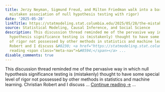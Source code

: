 ```yaml
---
title: Jerzy Neyman, Sigmund Freud, and Milton Friedman walk into a bar . . . (the
  mistaken association of null hypothesis testing with rigor)
date: '2025-05-28'
linkTitle: https://statmodeling.stat.columbia.edu/2025/05/28/the-mistaken-association-of-null-hypothesis-testing-with-rigor/
source: Statistical Modeling, Causal Inference, and Social Science
description: This discussion thread reminded me of the pervasive way in which null
  hypothesis significance testing is (mistakenly) thought to have some special level
  of rigor not possessed by other methods in statistics and machine learning. Christian
  Robert and I discuss &#8230; <a href="https://statmodeling.stat.columbia.edu/2025/05/28/the-mistaken-association-of-null-hypothesis-testing-with-rigor/">Continue
  reading <span class="meta-nav">&#8594;</span></a> ...
disable_comments: true
---
```

This discussion thread reminded me of the pervasive way in which null hypothesis significance testing is (mistakenly) thought to have some special level of rigor not possessed by other methods in statistics and machine learning. Christian Robert and I discuss &#8230; <a href="https://statmodeling.stat.columbia.edu/2025/05/28/the-mistaken-association-of-null-hypothesis-testing-with-rigor/">Continue reading <span class="meta-nav">&#8594;</span></a> ...